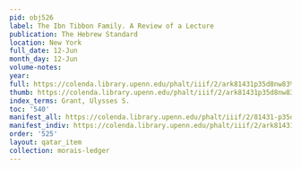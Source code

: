 ```yaml
---
pid: obj526
label: The Ibn Tibbon Family. A Review of a Lecture
publication: The Hebrew Standard
location: New York
full_date: 12-Jun
month_day: 12-Jun
volume-notes:
year:
full: https://colenda.library.upenn.edu/phalt/iiif/2/ark81431p35d8nw83%2FSHA256E-s8791299--91177d2e10923cd7c50fde4d8d08805fc69b08b40b0d8ed562552b4d0023e8a8.jpeg/full/3500,/0/default.jpg
thumb: https://colenda.library.upenn.edu/phalt/iiif/2/ark81431p35d8nw83%2FSHA256E-s8791299--91177d2e10923cd7c50fde4d8d08805fc69b08b40b0d8ed562552b4d0023e8a8.jpeg/full/!200,200/0/default.jpg
index_terms: Grant, Ulysses S.
toc: '540'
manifest_all: https://colenda.library.upenn.edu/phalt/iiif/2/81431-p35d8nw83/manifest
manifest_indiv: https://colenda.library.upenn.edu/phalt/iiif/2/ark81431p35d8nw83%2FSHA256E-s8791299--91177d2e10923cd7c50fde4d8d08805fc69b08b40b0d8ed562552b4d0023e8a8.jpeg
order: '525'
layout: qatar_item
collection: morais-ledger
---
```

